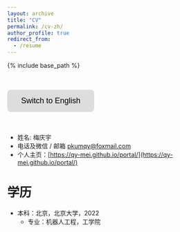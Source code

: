 ```yaml
---
layout: archive
title: "CV"
permalink: /cv-zh/
author_profile: true
redirect_from:
  - /resume
---
```


{% include base_path %}

<head>
    <meta charset="UTF-8">
    <meta name="viewport" content="width=device-width, initial-scale=1.0">
    <title>中文页面</title>
    <style>
        .btn {
            background-color: #ddd; 
            border: none;
            color: black;
            padding: 15px 32px;
            text-align: center;
            text-decoration: none;
            display: inline-block;
            font-size: 18px;
            cursor: pointer;
            border-radius: 8px;
            transition: background-color 0.3s, transform 0.2s;
        }
        .btn:hover {
            background-color: #ccc; 
            transform: scale(1.1);  /* 放大效果 */
        }
        .btn:active {
            background-color: #bbb; /* 点击时变更颜色 */
            transform: scale(1.05); /* 按钮按下时稍微缩小 */
        }
    </style>
</head>
<body>
    <br/><br/>
    <div class="container">
<button class="btn" onclick="window.location.href='https://qy-mei.github.io/portal/cv/'">Switch to English</button>
    </div>
    <br/><br/>
</body>

* 姓名: 梅庆宇
* 电话及微信  / 邮箱 [pkumqy@foxmail.com](pkumqy@foxmail.com)
* 个人主页：[https://qy-mei.github.io/portal/](https://qy-mei.github.io/portal/)

学历
======
* 本科：北京，北京大学，2022
  * 专业：机器人工程，工学院
<!--  * 双学位：经济学，国家发展研究院-->



<!--
Work experience
======
* Summer 2015: Research Assistant
  * Github University
  * Duties included: Tagging issues
  * Supervisor: Professor Git

* Fall 2015: Research Assistant
  * Github University
  * Duties included: Merging pull requests
  * Supervisor: Professor Hub
  


Publications
======
  <ul>{% for post in site.publications %}
    {% include archive-single-cv.html %}
  {% endfor %}</ul>
  
Talks
======
  <ul>{% for post in site.talks %}
    {% include archive-single-talk-cv.html %}
  {% endfor %}</ul>
  
Teaching
======
  <ul>{% for post in site.teaching %}
    {% include archive-single-cv.html %}
  {% endfor %}</ul>
  
Service and leadership
======
* Currently signed in to 43 different slack teams
-->
